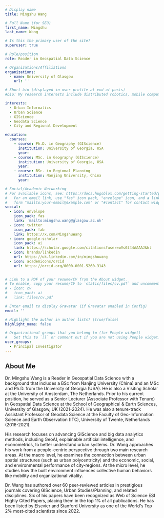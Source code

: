```yaml
---
# Display name
title: Mingshu Wang

# Full Name (for SEO)
first_name: Mingshu
last_name: Wang

# Is this the primary user of the site?
superuser: true

# Role/position
role: Reader in Geospatial Data Science

# Organizations/Affiliations
organizations:
  - name: University of Glasgow
    url: ''

# Short bio (displayed in user profile at end of posts)
#bio: My research interests include distributed robotics, mobile computing and programmable matter.

interests:
  - Urban Informatics
  - Urban Science
  - GIScience
  - Geodata Science
  - City and Regional Development

education:
  courses:
    - course: Ph.D. in Geography (GIScience)
      institution: University of Georgia, USA
      year: 
    - course: MSc. in Geography (GIScience)
      institution: University of Georgia, USA
      year: 
    - course: BSc. in Regional Planning
      institution: Nanjing University, China
      year: 

# Social/Academic Networking
# For available icons, see: https://docs.hugoblox.com/getting-started/page-builder/#icons
#   For an email link, use "fas" icon pack, "envelope" icon, and a link in the
#   form "mailto:your-email@example.com" or "#contact" for contact widget.
social:
  - icon: envelope
    icon_pack: fas
    link: 'mailto:mingshu.wang@glasgow.ac.uk'
  - icon: twitter
    icon_pack: fab
    link: https://x.com/MingshuWang
  - icon: google-scholar
    icon_pack: ai
    link: https://scholar.google.com/citations?user=oVsGl44AAAAJ&hl
  - icon: brands/linkedin
    url: https://uk.linkedin.com/in/mingshuwang
  - icon: academicons/orcid
    url: https://orcid.org/0000-0001-5260-3143
    

# Link to a PDF of your resume/CV from the About widget.
# To enable, copy your resume/CV to `static/files/cv.pdf` and uncomment the lines below.
# - icon: cv
#   icon_pack: ai
#   link: files/cv.pdf

# Enter email to display Gravatar (if Gravatar enabled in Config)
email: ''

# Highlight the author in author lists? (true/false)
highlight_name: false

# Organizational groups that you belong to (for People widget)
#   Set this to `[]` or comment out if you are not using People widget.
user_groups:
  - Principal Investigator
---
```


## About Me

Dr. Mingshu Wang is a Reader in Geospatial Data Science with a background that includes a BSc from Nanjing University (China) and an MSc and Ph.D. from the University of Georgia (USA). He is also a Visiting Scholar at the University of Amsterdam, The Netherlands. Prior to his current position, he served as a Senior Lecturer (Associate Professor with Tenure) in Geospatial Data Science at the School of Geographical & Earth Sciences, University of Glasgow, UK (2021-2024). He was also a tenure-track Assistant Professor of Geodata Science at the Faculty of Geo-Information Science and Earth Observation (ITC), University of Twente, Netherlands (2018-2021).

His research focuses on advancing GIScience and big data analytics methods, including GeoAI, explainable artificial intelligence, and econometrics, to better understand urban systems. Dr. Wang approaches his work from a people-centric perspective through two main research areas. At the macro level, he examines the connection between urban spatial structures (such as urban polycentricity) and the economic, social, and environmental performance of city-regions. At the micro level, he studies how the built environment influences collective human behaviors like mobility and organizational vitality.

Dr. Wang has authored over 60 peer-reviewed articles in prestigious journals covering GIScience, Urban Studies/Planning, and related disciplines. Six of his papers have been recognized as Web of Science ESI Highly Cited Papers, placing them in the top 1% of all publications. He has been listed by Elsevier and Stanford University as one of the World's Top 2% most-cited scientists since 2022.
